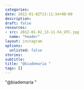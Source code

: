 ```yaml
---
categories:
date: 2012-01-02T13:11:54+00:00
description:
draft: false
resources:
- src: 2012-01-02_13-11-54_UTC.jpg
  name: "header"
layout: instagram
options:
  unlisted: false
stories:
subtitle:
title: "@biademaria "
tags: []
---
```


"@biademaria "

